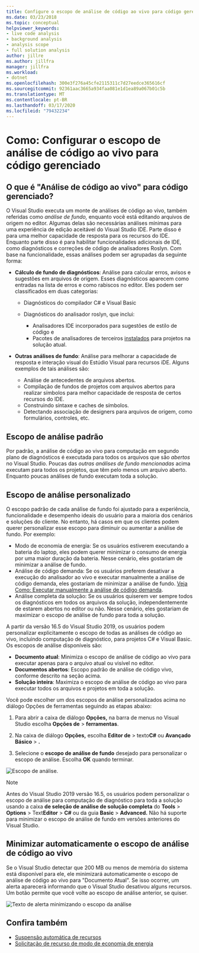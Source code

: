 ```yaml
---
title: Configure o escopo de análise de código ao vivo para código gerenciado
ms.date: 03/23/2018
ms.topic: conceptual
helpviewer_keywords:
- live code analysis
- background analysis
- analysis scope
- full solution analysis
author: jillre
ms.author: jillfra
manager: jillfra
ms.workload:
- dotnet
ms.openlocfilehash: 300e3f276a45cfe2115311c7d27eedce365616cf
ms.sourcegitcommit: 92361aac3665a934faa081e1d1ea89a067b01c5b
ms.translationtype: MT
ms.contentlocale: pt-BR
ms.lasthandoff: 03/17/2020
ms.locfileid: "79432234"
---
```

# <a name="how-to-configure-live-code-analysis-scope-for-managed-code"></a>Como: Configurar o escopo de análise de código ao vivo para código gerenciado

## <a name="what-is-live-code-analysis-for-managed-code"></a>O que é "Análise de código ao vivo" para código gerenciado?
O Visual Studio executa um monte de análises de código ao vivo, também referidas como *análise de fundo,* enquanto você está editando arquivos de origem no editor. Algumas delas são necessárias análises mínimas para uma experiência de edição aceitável do Visual Studio IDE. Parte disso é para uma melhor capacidade de resposta para os recursos do IDE. Enquanto parte disso é para habilitar funcionalidades adicionais de IDE, como diagnósticos e correções de código de analisadores Roslyn. Com base na funcionalidade, essas análises podem ser agrupadas da seguinte forma:

- **Cálculo de fundo de diagnósticos**: Análise para calcular erros, avisos e sugestões em arquivos de origem. Esses diagnósticos aparecem como entradas na lista de erros e como rabiscos no editor. Eles podem ser classificados em duas categorias:
    - Diagnósticos do compilador C# e Visual Basic
    - Diagnósticos do analisador roslyn, que inclui:

        - Analisadores IDE incorporados para sugestões de estilo de código e
        - Pacotes de analisadores de terceiros [instalados](./install-roslyn-analyzers.md) para projetos na solução atual.

- **Outras análises de fundo**: Análise para melhorar a capacidade de resposta e interação visual do Estúdio Visual para recursos iDE. Alguns exemplos de tais análises são:
    - Análise de antecedentes de arquivos abertos.
    - Compilação de fundos de projetos com arquivos abertos para realizar símbolos para melhor capacidade de resposta de certos recursos do IDE.
    - Construindo sintaxe e caches de símbolos.
    - Detectando associação de designers para arquivos de origem, como formulários, controles, etc.

## <a name="default-analysis-scope"></a>Escopo de análise padrão

Por padrão, a análise de código ao vivo para computação em segundo plano de diagnósticos é executada para todos os arquivos que são _abertos_ no Visual Studio. Poucas das _outras análises de fundo mencionadas_ acima executam para todos os projetos, que têm pelo menos um arquivo aberto. Enquanto poucas análises de fundo executam toda a solução.

## <a name="custom-analysis-scope"></a>Escopo de análise personalizado

O escopo padrão de cada análise de fundo foi ajustado para a experiência, funcionalidade e desempenho ideais do usuário para a maioria dos cenários e soluções do cliente. No entanto, há casos em que os clientes podem querer personalizar esse escopo para diminuir ou aumentar a análise de fundo. Por exemplo: 

- Modo de economia de energia: Se os usuários estiverem executando a bateria do laptop, eles podem querer minimizar o consumo de energia por uma maior duração da bateria. Nesse cenário, eles gostariam de minimizar a análise de fundo.
- Análise de código demanda: Se os usuários preferem desativar a execução do analisador ao vivo e executar manualmente a análise de código demanda, eles gostariam de minimizar a análise de fundo. [Veja Como: Executar manualmente a análise de código demanda](./how-to-run-code-analysis-manually-for-managed-code.md).
- Análise completa da solução: Se os usuários quiserem ver sempre todos os diagnósticos em todos os arquivos da solução, independentemente de estarem abertos no editor ou não. Nesse cenário, eles gostariam de maximizar o escopo de análise de fundo para toda a solução.

A partir da versão 16.5 do Visual Studio 2019, os usuários podem personalizar explicitamente o escopo de todas as análises de código ao vivo, incluindo computação de diagnóstico, para projetos C# e Visual Basic. Os escopos de análise disponíveis são:

- **Documento atual**: Minimiza o escopo de análise de código ao vivo para executar apenas para o arquivo atual ou visível no editor.
- **Documentos abertos**: Escopo padrão de análise de código vivo, conforme descrito na seção acima.
- **Solução inteira**: Maximiza o escopo de análise de código ao vivo para executar todos os arquivos e projetos em toda a solução.

Você pode escolher um dos escopos de análise personalizados acima no diálogo Opções de ferramentas seguindo as etapas abaixo:

1. Para abrir a caixa de diálogo **Opções,** na barra de menus no Visual Studio escolha **Opções de** > **ferramentas**.

2. Na caixa de diálogo **Opções,** escolha **Editor de** > texto**C#** ou **Avançado Básico** > **.**

3. Selecione o **escopo de análise de fundo** desejado para personalizar o escopo de análise. Escolha **OK** quando terminar.

![Escopo de análise.](./media/background-analysis-scope.png)

> [!NOTE]
> Antes do Visual Studio 2019 versão 16.5, os usuários podem personalizar o escopo de análise para computação de diagnóstico para toda a solução usando a caixa **de seleção de análise de solução completa** do **Tools** > **Options** > Text**Editor** > **C#** ou da guia **Basic** > **Advanced.** Não há suporte para minimizar o escopo de análise de fundo em versões anteriores do Visual Studio.

## <a name="automatically-minimize-live-code-analysis-scope"></a>Minimizar automaticamente o escopo de análise de código ao vivo

Se o Visual Studio detectar que 200 MB ou menos de memória do sistema está disponível para ele, ele minimizará automaticamente o escopo de análise de código ao vivo para "Documento Atual". Se isso ocorrer, um alerta aparecerá informando que o Visual Studio desativou alguns recursos. Um botão permite que você volte ao escopo de análise anterior, se quiser.

![Texto de alerta minimizando o escopo da análise](./media/fsa_alert.png)

## <a name="see-also"></a>Confira também

- [Suspensão automática de recursos](./automatic-feature-suspension.md)
- [Solicitação de recurso de modo de economia de energia](https://github.com/dotnet/roslyn/issues/38429)
